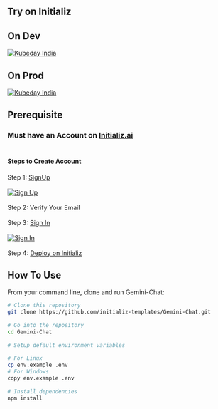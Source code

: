## Try on Initializ
 
## On Dev 
[![Kubeday India](https://res.cloudinary.com/daosik5yi/image/upload/f_auto,q_auto/pntsnjpa1sxbc2d02q9n)](https://console.dev.initializ.ai/create-app/?clone=https://github.com/initializ-templates/Gemini-Chat&repo_name=Gemini-Chat&description=♾️%20Your%20Personal%20Chatbot&github=true)
 
## On Prod 
[![Kubeday India](https://res.cloudinary.com/daosik5yi/image/upload/f_auto,q_auto/pntsnjpa1sxbc2d02q9n)](https://console.initializ.ai/create-app/?clone=https://github.com/initializ-templates/Gemini-Chat&repo_name=Gemini-Chat&description=♾️%20Your%20Personal%20Chatbot&github=true)
 
## Prerequisite 
### Must have an Account on [Initializ.ai](https://console.initializ.ai/register/)<br><br>
 
#### Steps to Create Account
Step 1: [SignUp](https://console.initializ.ai/register/) <br>
<br>[![Sign Up](https://res.cloudinary.com/dd4xje8fc/image/upload/v1717773727/image_1_eaxyhp.png)](https://console.initializ.ai/register/)<br><br>
Step 2: Verify Your Email<br><br>
Step 3: [Sign In](https://console.initializ.ai/login/) <br><br>[![Sign In](https://res.cloudinary.com/dd4xje8fc/image/upload/v1717773726/image_2_pi56ah.png)](https://console.initializ.ai/login/)<br><br>
Step 4: [Deploy on Initializ](https://console.initializ.ai/create-app/?clone=https://github.com/initializ-templates/Gemini-Chat&repo_name=Gemini-Chat&description=♾️%20Your%20Personal%20Chatbot&github=true)
 
 
## How To Use
 
From your command line, clone and run Gemini-Chat:
 
```bash
# Clone this repository
git clone https://github.com/initializ-templates/Gemini-Chat.git
 
# Go into the repository
cd Gemini-Chat
 
# Setup default environment variables
 
# For Linux
cp env.example .env
# For Windows
copy env.example .env
 
# Install dependencies
npm install
